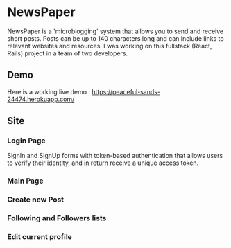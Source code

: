 # NewsPaper
NewsPaper is a 'microblogging' system that allows you to send and receive short posts. Posts can be up to 140 characters long and can include links to relevant websites and resources. I was working on this fullstack (React, Rails) project in a team of two developers.
## Demo
Here is a working live demo : <a href="https://peaceful-sands-24474.herokuapp.com/">https://peaceful-sands-24474.herokuapp.com/</a>
## Site

### Login Page

SignIn and SignUp forms with token-based authentication that allows users to verify their identity, and in return receive a unique access token.

### Main Page

### Create new Post

### Following and Followers lists

### Edit current profile

